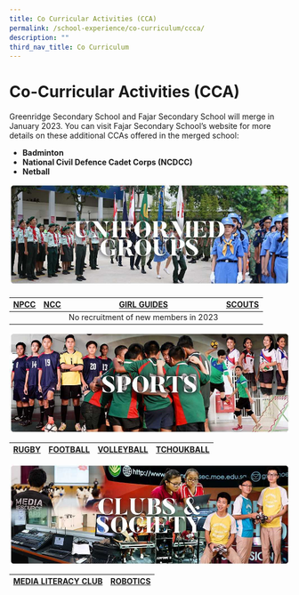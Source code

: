 ```yaml
---
title: Co Curricular Activities (CCA)
permalink: /school-experience/co-curriculum/ccca/
description: ""
third_nav_title: Co Curriculum
---
```

# **Co-Curricular Activities (CCA)**

Greenridge Secondary School and Fajar Secondary School will merge in January 2023. You can visit Fajar Secondary School’s website for more details on these additional CCAs offered in the merged school:  

*   **Badminton**
*   **National Civil Defence Cadet Corps (NCDCC)**
*   **Netball**


![](/images/RESIZED%20Banner_CCA_UG.jpg)

#### 

| [NPCC](/school-experience/co-curriculum/cca/uniformed-group/national-police-cadet-corps-npcc) | [NCC](/school-experience/co-curriculum/cca/uniformed-group/national-cadet-corp-land-ncc) | [GIRL GUIDES](/school-experience/co-curriculum/cca/uniformed-group/girl-guides) | [SCOUTS](/school-experience/co-curriculum/cca/uniformed-group/scouts) |
| --- | --- | --- | --- |
|  |  | No recruitment of new members in 2023 |  |


![](/images/RESIZED%20Banner_CCA_SPORTS.jpg)

| [RUGBY](/school-experience/co-curriculum/cca/sports-and-games/rugby) | [FOOTBALL](/school-experience/co-curriculum/cca/sports-and-games/football) | [VOLLEYBALL](/school-experience/co-curriculum/ca/sports-and-games/volleyball)| [TCHOUKBALL](/school-experience/co-curriculum/cca/sports-and-games/tchoukball) |
| --- | --- | --- | --- |


![](/images/RESIZED%20Banner_CCA_CLUBS&SOCIETY.jpg)

| [MEDIA LITERACY CLUB](/school-experience/co-curriculum/ccca/clubs-n-society/media-literacy-club-mlc) | [ROBOTICS](/school-experience/co-curriculum/cca/clubs-n-society/robotics) |
| --- | --- |